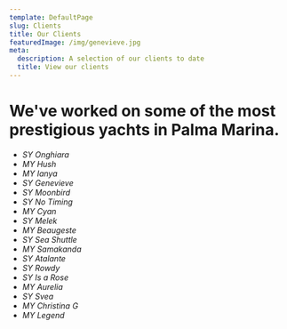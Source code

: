 ```yaml
---
template: DefaultPage
slug: Clients
title: Our Clients
featuredImage: /img/genevieve.jpg
meta:
  description: A selection of our clients to date
  title: View our clients
---
```

# We've worked on some of the most prestigious yachts in Palma Marina.

* _SY Onghiara_
* _MY Hush_
* _MY Ianya_
* _SY Genevieve_
* _SY Moonbird_
* _SY No Timing_
* _MY Cyan_
* _SY Melek_
* _MY Beaugeste_
* _SY Sea Shuttle_ 
* _MY Samakanda_
* _SY Atalante_
* _SY Rowdy_
* _SY Is a Rose_
* _MY Aurelia_
* _SY Svea_
* _MY Christina G_
* _MY Legend_

